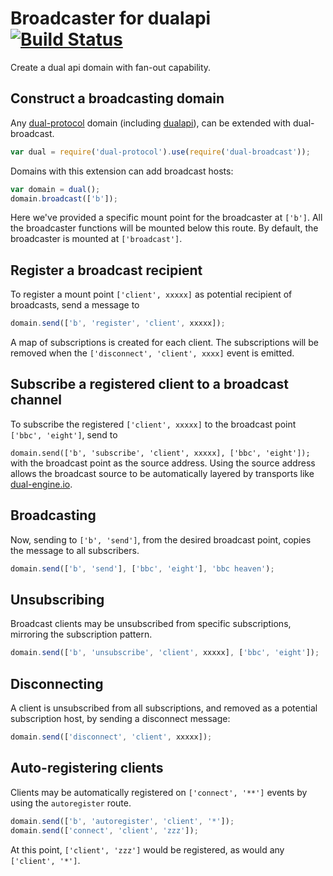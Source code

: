 
# Broadcaster for dualapi [![Build Status](https://travis-ci.org/plediii/dual-broadcast.svg?branch=master)](https://travis-ci.org/plediii/dual-broadcast)

Create a dual api domain with fan-out capability.  

## Construct a broadcasting domain

Any [dual-protocol](https://github.com/plediii/dual-protocol) domain (including [dualapi](https://github.com/plediii/dualapi)), can be extended with dual-broadcast.
```javascript
var dual = require('dual-protocol').use(require('dual-broadcast'));
```

Domains with this extension can add broadcast hosts:
```javascript
var domain = dual();
domain.broadcast(['b']);
```

Here we've provided a specific mount point for the broadcaster at
`['b']`.  All the broadcaster functions will be mounted below this
route.  By default, the broadcaster is mounted at `['broadcast']`.


## Register a broadcast recipient

To register a mount point `['client', xxxxx]` as potential recipient
of broadcasts, send a message to
```javascript
domain.send(['b', 'register', 'client', xxxxx]);
```

A map of subscriptions is created for each client.  The subscriptions
will be removed when the `['disconnect', 'client', xxxx]` event is
emitted.

## Subscribe a registered client to a broadcast channel

To subscribe the registered `['client', xxxxx]` to the broadcast point `['bbc',
'eight']`, send to

```domain.send(['b', 'subscribe', 'client', xxxxx], ['bbc', 'eight']); ``` 
with the broadcast point as the source address.  Using the source
address allows the broadcast source to be automatically layered by transports like
[dual-engine.io](https://github.com/plediii/dual-engine.io).

## Broadcasting

Now, sending to `['b', 'send']`, from the desired broadcast
point, copies the message to all subscribers.

```javascript
domain.send(['b', 'send'], ['bbc', 'eight'], 'bbc heaven');
```

## Unsubscribing

Broadcast clients may be unsubscribed from specific subscriptions,
mirroring the subscription pattern.

```javascript
domain.send(['b', 'unsubscribe', 'client', xxxxx], ['bbc', 'eight']);
```

## Disconnecting

A client is unsubscribed from all subscriptions, and removed as a
potential subscription host, by sending a disconnect message:
```javascript
domain.send(['disconnect', 'client', xxxxx]);
```

## Auto-registering clients

Clients may be automatically registered on `['connect', '**']` events
by using the `autoregister` route.

```javascript
domain.send(['b', 'autoregister', 'client', '*']);
domain.send(['connect', 'client', 'zzz']);
```
At this point, `['client', 'zzz']` would be registered, as would any `['client', '*']`.





